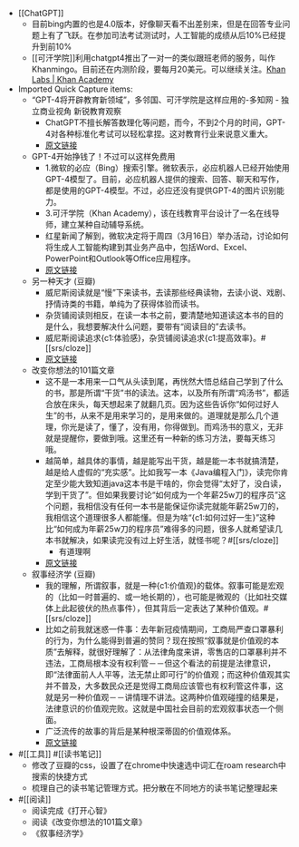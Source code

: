- [[ChatGPT]]
    - 目前bing内置的也是4.0版本，好像聊天看不出差别来，但是在回答专业问题上有了飞跃。在参加司法考试测试时，人工智能的成绩从后10%已经提升到前10%
    - [[可汗学院]]利用chatgpt4推出了一对一的类似跟班老师的服务，叫作Khanmingo。目前还在内测阶段，要每月20美元。可以继续关注。[Khan Labs | Khan Academy](https://www.khanacademy.org/khan-labs#khanmigo)
- Imported Quick Capture items:
    - “GPT-4将开辟教育新领域”，多邻国、可汗学院是这样应用的-多知网 - 独立商业视角 新锐教育观察
        - ChatGPT不擅长解答数理化等问题，而今，不到2个月的时间，GPT-4对各种标准化考试可以轻松拿捏。这对教育行业来说意义重大。
        - [原文链接](http://www.duozhi.com/industry/insight/2023031514977.shtml)
    - GPT-4开始挣钱了！不过可以这样免费用
        - 1.微软的必应（Bing）搜索引擎。微软表示，必应机器人已经开始使用GPT-4模型了。目前，必应机器人提供的搜索、回答、聊天和写作，都是使用的GPT-4模型。不过，必应还没有提供GPT-4的图片识别能力。
        - 3.可汗学院（Khan Academy），该在线教育平台设计了一名在线导师，建立某种自动辅导系统。
        - 红星新闻了解到，微软决定将于周四（3月16日）举办活动，讨论如何将生成人工智能构建到其业务产品中，包括Word、Excel、PowerPoint和Outlook等Office应用程序。
        - [原文链接](https://finance.sina.com.cn/tech/roll/2023-03-15/doc-imykxtwx4842008.shtml)
    - 另一种天才 (豆瓣)
        - 威尼斯阅读就是“慢”下来读书，去读那些经典读物，去读小说、戏剧、抒情诗类的书籍，单纯为了获得体验而读书。
        - 杂货铺阅读则相反，在读一本书之前，要清楚地知道读这本书的目的是什么，我想要解决什么问题，要带有“阅读目的”去读书。
        - 威尼斯阅读追求{c1:体验感}，杂货铺阅读追求{c1:提高效率}。#[[srs/cloze]]
        - [原文链接](https://book.douban.com/subject/35714249/)
    - 改变你想法的101篇文章
        - 这不是一本用来一口气从头读到尾，再恍然大悟总结自己学到了什么的书，那是所谓“干货”书的读法。这本，以及所有所谓“鸡汤书”，都适合放在床头，每天想起来了就翻几页。因为这些告诉你“如何过好人生”的书，从来不是用来学习的，是用来做的。道理就是那么几个道理，你光是读了，懂了，没有用，你得做到。而鸡汤书的意义，无非就是提醒你，要做到哦。这里还有一种新的练习方法，要每天练习哦。
        - 越简单，越具体的事情，越是能写出干货，越是能一本书就搞清楚，越是给人虚假的“充实感”。比如我写一本《Java编程入门》，读完你肯定至少能大致知道java这本书是干啥的，你会觉得“太好了，没白读，学到干货了”。但如果我要讨论“如何成为一个年薪25w刀的程序员”这个问题，我相信没有任何一本书是能保证你读完就能年薪25w刀的，我相信这个道理很多人都能懂。但是为啥“{c1:如何过好一生}”这种比“如何成为年薪25w刀的程序员”难得多的问题，很多人就希望读几本书就解决，如果读完没有过上好生活，就怪书呢？#[[srs/cloze]]
            - 有道理啊
        - [原文链接](https://book.douban.com/subject/36096771/)
    - 叙事经济学 (豆瓣)
        - 我的理解，所谓叙事，就是一种{c1:价值观}的载体。叙事可能是宏观的（比如一时普遍的、或一地长期的），也可能是微观的（比如社交媒体上此起彼伏的热点事件），但其背后一定表达了某种价值观。#[[srs/cloze]]
        - 比如之前我就迷惑一件事：去年新冠疫情期间，工商局严查口罩暴利的行为，为什么能得到普遍的赞同？现在按照“叙事就是价值观的本质”去解释，就很好理解了：从法律角度来讲，零售店的口罩暴利并不违法，工商局根本没有权利管－－但这个看法的前提是法律意识，即“法律面前人人平等，法无禁止即可行”的价值观；而这种价值观其实并不普及，大多数民众还是觉得工商局应该管也有权利管这件事，这就是另一种价值观－－讲情理不讲法。这两种价值观碰撞的结果是，法律意识的价值观完败。这就是中国社会目前的宏观叙事状态一个侧面。
        - 广泛流传的故事的背后是某种根深蒂固的价值观体系。
        - [原文链接](https://book.douban.com/subject/34976597/)
- #[[工具]] #[[读书笔记]]
    - 修改了豆瓣的css，设置了在chrome中快速选中词汇在roam research中搜索的快捷方式
    - 梳理自己的读书笔记管理方式。把分散在不同地方的读书笔记整理起来
- #[[阅读]] 
    - 阅读完成《打开心智》
    - 阅读《改变你想法的101篇文章》
    - 《叙事经济学》

